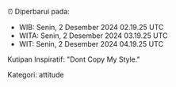 ⏰ Diperbarui pada:
- WIB: Senin, 2 Desember 2024 02.19.25 UTC
- WITA: Senin, 2 Desember 2024 03.19.25 UTC
- WIT: Senin, 2 Desember 2024 04.19.25 UTC

Kutipan Inspiratif:
"Dont Copy My Style."


Kategori: attitude

